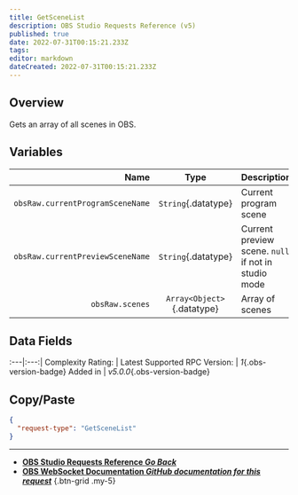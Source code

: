 ```yaml
---
title: GetSceneList
description: OBS Studio Requests Reference (v5)
published: true
date: 2022-07-31T00:15:21.233Z
tags: 
editor: markdown
dateCreated: 2022-07-31T00:15:21.233Z
---
```


## Overview
Gets an array of all scenes in OBS.

## Variables
Name | Type | Description | 
----:|:---------:|:------------|
`obsRaw.currentProgramSceneName` | `String`{.datatype} | Current program scene
`obsRaw.currentPreviewSceneName` | `String`{.datatype} | Current preview scene. `null` if not in studio mode
`obsRaw.scenes` | `Array<Object>`{.datatype} | Array of scenes

## Data Fields
:---|:---:|
Complexity Rating: | <span class="stars stars--2"></span>
Latest Supported RPC Version: | *1*{.obs-version-badge}
Added in | *v5.0.0*{.obs-version-badge}

## Copy/Paste
```json
{
  "request-type": "GetSceneList"
}
```

---

- [<i class="mdi mdi-chevron-left"></i>**OBS Studio Requests Reference *Go Back***](/en/Broadcasters/OBS/Requests)
- [<i class="mdi mdi-github"></i> **OBS WebSocket Documentation *GitHub documentation for this request***](https://github.com/obsproject/obs-websocket/blob/master/docs/generated/protocol.md#getscenelist)
{.btn-grid .my-5}